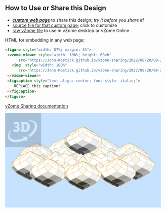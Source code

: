 
## How to Use or Share this Design

 - [***custom web page***][post] to share this design; *try it before you share it!*
 - [source file for that custom page][source]; click to customize
 - [raw vZome file][raw] to use in vZome desktop or vZome Online
 
 HTML for embedding in any web page:
 ```html
<figure style="width: 87%; margin: 5%">
  <vzome-viewer style="width: 100%; height: 60vh"
       src="https://John-Kostick.github.io/vzome-sharing/2022/08/20/08-20-56-yellow-9-Directions-Arrays/yellow-9-Directions-Arrays.vZome" >
    <img  style="width: 100%"
       src="https://John-Kostick.github.io/vzome-sharing/2022/08/20/08-20-56-yellow-9-Directions-Arrays/yellow-9-Directions-Arrays.png" >
  </vzome-viewer>
  <figcaption style="text-align: center; font-style: italic;">
     REPLACE this caption!
  </figcaption>
</figure>
 ```

[vZome Sharing documentation](https://vzome.github.io/vzome/sharing.html#how-it-works)

![Image](<yellow-9-Directions-Arrays.png>)


[post]: <https://John-Kostick.github.io/vzome-sharing/2022/08/20/yellow-9-Directions-Arrays-08-20-56.html>
[source]: <https://github.com/John-Kostick/vzome-sharing/edit/main/_posts/2022-08-20-yellow-9-Directions-Arrays-08-20-56.md>
[raw]: <https://raw.githubusercontent.com/John-Kostick/vzome-sharing/main/2022/08/20/08-20-56-yellow-9-Directions-Arrays/yellow-9-Directions-Arrays.vZome>